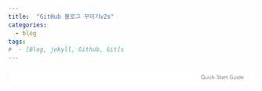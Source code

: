 ```yaml
---
title:  "GitHub 블로그 꾸미기v2s"
categories:
  - blog
tags:
#  - [Blog, jekyll, Github, Git]s
---
```






![TEST](/images/20220306231131.png)